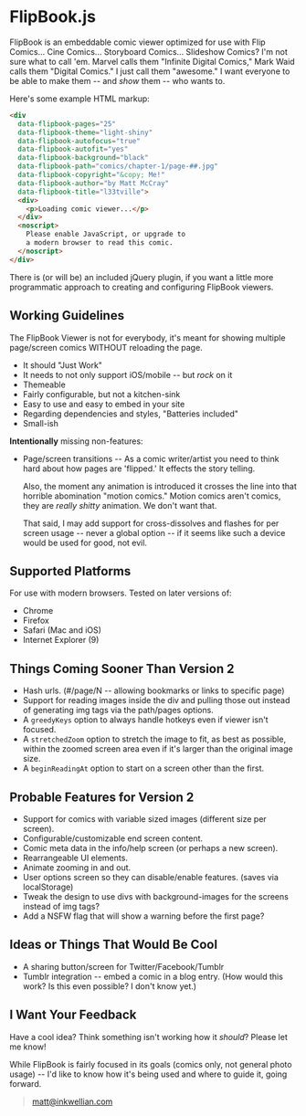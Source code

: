 # FlipBook.js

FlipBook is an embeddable comic viewer optimized for use with Flip Comics... 
Cine Comics... Storyboard Comics... Slideshow Comics? I'm not sure what to call 
'em. Marvel calls them "Infinite Digital Comics," Mark Waid calls them "Digital
Comics." I just call them "awesome." I want everyone to be able to make them 
-- and *show* them -- who wants to.

Here's some example HTML markup:

```html
<div 
  data-flipbook-pages="25" 
  data-flipbook-theme="light-shiny"
  data-flipbook-autofocus="true"
  data-flipbook-autofit="yes"
  data-flipbook-background="black"
  data-flipbook-path="comics/chapter-1/page-##.jpg" 
  data-flipbook-copyright="&copy; Me!" 
  data-flipbook-author="by Matt McCray"
  data-flipbook-title="l33tville">
  <div>
    <p>Loading comic viewer...</p>
  </div>
  <noscript>
    Please enable JavaScript, or upgrade to 
    a modern browser to read this comic.
  </noscript>
</div>
```

There is (or will be) an included jQuery plugin, if you want a little more
programmatic approach to creating and configuring FlipBook viewers.


## Working Guidelines

The FlipBook Viewer is not for everybody, it's meant for showing multiple 
page/screen comics WITHOUT reloading the page.

- It should "Just Work"
- It needs to not only support iOS/mobile -- but *rock* on it
- Themeable
- Fairly configurable, but not a kitchen-sink
- Easy to use and easy to embed in your site
- Regarding dependencies and styles, "Batteries included"
- Small-ish

**Intentionally** missing non-features:

-   Page/screen transitions -- As a comic writer/artist you need to think hard
    about how pages are 'flipped.' It effects the story telling.
   
    Also, the moment any animation is introduced it crosses the line into that
    horrible abomination "motion comics." Motion comics aren't comics, they are
    *really shitty* animation. We don't want that.
   
    That said, I may add support for cross-dissolves and flashes for per screen
    usage -- never a global option -- if it seems like such a device would be
    used for good, not evil.


## Supported Platforms

For use with modern browsers. Tested on later versions of:

- Chrome
- Firefox
- Safari (Mac and iOS)
- Internet Explorer (9)

## Things Coming Sooner Than Version 2

- Hash urls. (#/page/N -- allowing bookmarks or links to specific page)
- Support for reading images inside the div and pulling those out instead of 
  generating img tags via the path/pages options.
- A `greedyKeys` option to always handle hotkeys even if viewer isn't focused.
- A `stretchedZoom` option to stretch the image to fit, as best as possible,
  within the zoomed screen area even if it's larger than the original image
  size.
- A `beginReadingAt` option to start on a screen other than the first.

## Probable Features for Version 2

- Support for comics with variable sized images (different size per screen).
- Configurable/customizable end screen content.
- Comic meta data in the info/help screen (or perhaps a new screen).
- Rearrangeable UI elements.
- Animate zooming in and out.
- User options screen so they can disable/enable features. (saves via
  localStorage) 
- Tweak the design to use divs with background-images for the screens instead
  of img tags?
- Add a NSFW flag that will show a warning before the first page?

## Ideas or Things That Would Be Cool

- A sharing button/screen for Twitter/Facebook/Tumblr
- Tumblr integration -- embed a comic in a blog entry. (How would this work?
  Is this even possible? I don't know yet.)


## I Want Your Feedback

Have a cool idea? Think something isn't working how it *should*? Please let me
know! 

While FlipBook is fairly focused in its goals (comics only, not general
photo usage) -- I'd like to know how it's being used and where to guide it,
going forward.

> [matt@inkwellian.com](matt@inkwellian.com)